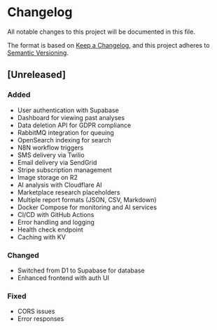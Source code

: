 # Changelog

All notable changes to this project will be documented in this file.

The format is based on [Keep a Changelog](https://keepachangelog.com/en/1.0.0/),
and this project adheres to [Semantic Versioning](https://semver.org/spec/v2.0.0.html).

## [Unreleased]

### Added
- User authentication with Supabase
- Dashboard for viewing past analyses
- Data deletion API for GDPR compliance
- RabbitMQ integration for queuing
- OpenSearch indexing for search
- N8N workflow triggers
- SMS delivery via Twilio
- Email delivery via SendGrid
- Stripe subscription management
- Image storage on R2
- AI analysis with Cloudflare AI
- Marketplace research placeholders
- Multiple report formats (JSON, CSV, Markdown)
- Docker Compose for monitoring and AI services
- CI/CD with GitHub Actions
- Error handling and logging
- Health check endpoint
- Caching with KV

### Changed
- Switched from D1 to Supabase for database
- Enhanced frontend with auth UI

### Fixed
- CORS issues
- Error responses